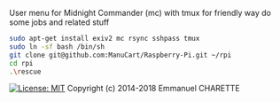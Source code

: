 
User menu for Midnight Commander (mc) with tmux for friendly way do some jobs and related stuff

```bash
sudo apt-get install exiv2 mc rsync sshpass tmux
sudo ln -sf bash /bin/sh
git clone git@github.com:ManuCart/Raspberry-Pi.git ~/rpi
cd rpi
.\rescue
```

[![License: MIT](https://img.shields.io/badge/License-MIT-yellow.svg)](https://opensource.org/licenses/MIT)
Copyright (c) 2014-2018 Emmanuel CHARETTE
